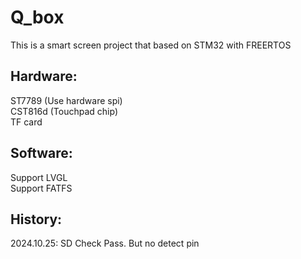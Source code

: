 # Q_box
This is a smart screen project that based on STM32 with FREERTOS

Hardware:
---
ST7789 (Use hardware spi)<br>CST816d (Touchpad chip)<br>TF card<br>

Software:
---
Support LVGL<br>Support FATFS<br>


History:
---
2024.10.25: SD Check Pass. But no detect pin
